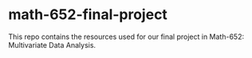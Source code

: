 # math-652-final-project

This repo contains the resources used for our final project in Math-652: Multivariate Data Analysis.